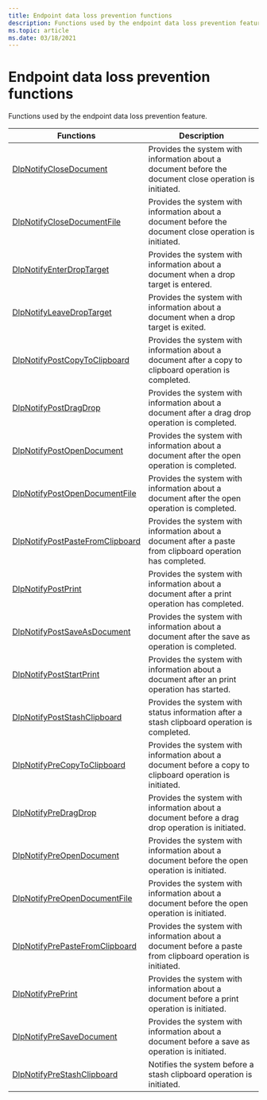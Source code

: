 ```yaml
---
title: Endpoint data loss prevention functions
description: Functions used by the endpoint data loss prevention feature.
ms.topic: article
ms.date: 03/18/2021
---
```


# Endpoint data loss prevention functions

Functions used by the endpoint data loss prevention feature.



| Functions                                                       | Description                                                           |
|-------------------------------------------------------------------|-----------------------------------------------------------------------|
| [DlpNotifyCloseDocument](endpointdlp-dlpnotifyclosedocument.md)                       | Provides the system with information about a document before the document close operation is initiated.                                  |
| [DlpNotifyCloseDocumentFile](endpointdlp-dlpnotifyclosedocumentfile.md)                       | Provides the system with information about a document before the document close operation is initiated.                                  |
| [DlpNotifyEnterDropTarget](endpointdlp-dlpnotifyenterdroptarget.md)                       | Provides the system with information about a document when a drop target is entered.                                  |
| [DlpNotifyLeaveDropTarget](endpointdlp-dlpnotifyleavedroptarget.md)                       | Provides the system with information about a document when a drop target is exited.                                  |
| [DlpNotifyPostCopyToClipboard](endpointdlp-dlpnotifypostcopytoclipboard.md)                         | Provides the system with information about a document after a copy to clipboard operation is completed.  |
| [DlpNotifyPostDragDrop](endpointdlp-dlpnotifypostdragdrop.md)                         | Provides the system with information about a document after a drag drop operation is completed.  |
| [DlpNotifyPostOpenDocument](endpointdlp-dlpnotifypostopendocument.md)                       | Provides the system with information about a document after the open operation is completed.                                  |
| [DlpNotifyPostOpenDocumentFile](endpointdlp-dlpnotifypostopendocumentfile.md)                       | Provides the system with information about a document after the open operation is completed.                                  |
| [DlpNotifyPostPasteFromClipboard](endpointdlp-dlpnotifypostpastefromclipboard.md)                       | Provides the system with information about a document after a paste from clipboard operation has completed.                                  |
| [DlpNotifyPostPrint](endpointdlp-dlpnotifypostprint.md)                       | Provides the system with information about a document after a print operation has completed.                                  |
| [DlpNotifyPostSaveAsDocument](endpointdlp-dlpnotifypostsaveasdocument.md)                       | Provides the system with information about a document after the save as operation is completed.                                  |
| [DlpNotifyPostStartPrint](endpointdlp-dlpnotifypoststartprint.md)                       | Provides the system with information about a document after an print operation has started.                                  |
| [DlpNotifyPostStashClipboard](endpointdlp-dlpnotifypoststashclipboard.md)                       | Provides the system with status information after a stash clipboard operation is completed.                                  |
| [DlpNotifyPreCopyToClipboard](endpointdlp-dlpnotifyprecopytoclipboard.md)                         | Provides the system with information about a document before a copy to clipboard operation is initiated.  |
| [DlpNotifyPreDragDrop](endpointdlp-dlpnotifypredragdrop.md)                         | Provides the system with information about a document before a drag drop operation is initiated.  |
| [DlpNotifyPreOpenDocument](endpointdlp-dlpnotifypreopendocument.md)                         | Provides the system with information about a document before the open operation is initiated.  |
| [DlpNotifyPreOpenDocumentFile](endpointdlp-dlpnotifypreopendocumentfile.md)                         | Provides the system with information about a document before the open operation is initiated.  |
| [DlpNotifyPrePasteFromClipboard](endpointdlp-dlpnotifyprepastefromclipboard.md)                         | Provides the system with information about a document before a paste from clipboard operation is initiated.  |
| [DlpNotifyPrePrint](endpointdlp-dlpnotifypreprint.md)                         | Provides the system with information about a document before a print operation is initiated.  |
| [DlpNotifyPreSaveDocument](endpointdlp-dlpnotifypresaveasdocument.md)                       | Provides the system with information about a document before a save as operation is initiated.                                  |
| [DlpNotifyPreStashClipboard](endpointdlp-dlpnotifyprestashclipboard.md)                       | Notifies the system before a stash clipboard operation is initiated.                                  |